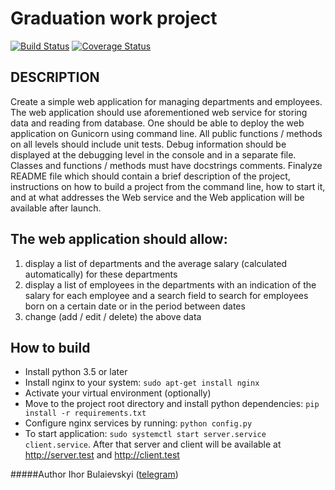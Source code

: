 # Graduation work project

[![Build Status](https://travis-ci.org/traumgedanken/grow_project.svg?branch=master)](https://travis-ci.org/traumgedanken/grow_project)
[![Coverage Status](https://coveralls.io/repos/github/traumgedanken/grow_project/badge.svg?branch=master)](https://coveralls.io/github/traumgedanken/grow_project?branch=master)
## DESCRIPTION
Create a simple web application for managing departments and employees. The web application should use aforementioned web service for storing data and reading from database. One should be able to deploy the web application on Gunicorn using command line. All public functions / methods on all levels should include unit tests. Debug information should be displayed at the debugging level in the console and in a separate file. Classes and functions / methods must have docstrings comments. Finalyze README file which should contain a brief description of the project, instructions on how to build a project from the command line, how to start it, and at what addresses the Web service and the Web application will be available after launch.

## The web application should allow:

1. display a list of departments and the average salary (calculated automatically) for these departments
2. display a list of employees in the departments with an indication of the salary for each employee and a search field to search for employees born on a certain date or in the period between dates
3. change (add / edit / delete) the above data

## How to build
- Install python 3.5 or later
- Install nginx to your system: 
`sudo apt-get install nginx`
- Activate your virtual environment (optionally)
- Move to the project root directory and install python dependencies: 
`pip install -r requirements.txt`
- Configure nginx services by running:
`python config.py`
- To start application: `sudo systemctl start server.service client.service`. After that server and client will be available at http://server.test and http://client.test

#####Author
Ihor Bulaievskyi ([telegram](https://t.me/traumgedanken))


